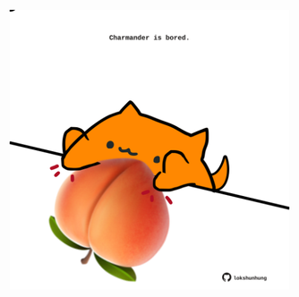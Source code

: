 <!-- built at 08/03/2025, 13:00:26 UTC -->
<p align="center">
  <img width="500" height="500" src="./ReadmeImage.svg">
</p>
